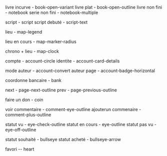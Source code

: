 livre incurve - book-open-variant
livre plat - book-open-outline
livre non fini - notebook
serie non fini - notebook-multiple

script - script
script debuté - script-text

lieu - map-legend

lieu en cours - map-marker-radius

chrono + lieu - map-clock

compte - account-circle
identite - account-card-details

mode auteur - account-convert
auteur page - account-badge-horizontal

coordonne bancaire - bank

next - page-next-outline
prev - page-previous-outline

faire un don - coin

voir commentaire - comment-eye-outline
ajouterun commenaire - comment-plus-outline

statut vu - eye-check-outline
statut en cours - eye-outline
statut pas vu - eye-off-outline

statut souhaité - bullseye
statut acheté - bullseye-arrow

favori -- heart
